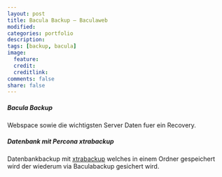 ```yaml
---
layout: post
title: Bacula Backup – Baculaweb
modified:
categories: portfolio
description:
tags: [backup, bacula]
image:
  feature:
  credit:
  creditlink:
comments: false
share: false
---
```


##### Bacula Backup
Webspace sowie die wichtigsten Server Daten fuer ein Recovery.

##### Datenbank mit Percona xtrabackup
Datenbankbackup mit <a href="https://www.percona.com/doc/percona-xtrabackup/2.2/index.html" target="_blank">xtrabackup</a> welches in einem Ordner gespeichert wird der wiederum via Baculabackup gesichert wird.

